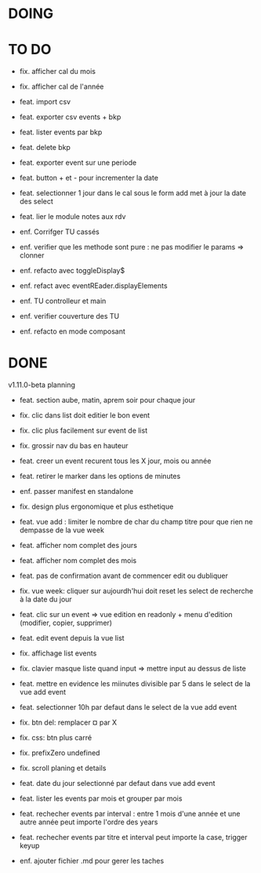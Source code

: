 # DOING


# TO DO
- fix. afficher cal du mois 
- fix. afficher cal de l'année

- feat. import csv 
- feat. exporter csv events + bkp
- feat. lister events par bkp 
- feat. delete bkp
- feat. exporter event sur une periode
- feat. button + et - pour incrementer la date
- feat. selectionner 1 jour dans le cal sous le form add met à jour la date des select
- feat. lier le module notes aux rdv

- enf. Corrifger TU cassés
- enf. verifier que les methode sont pure : ne pas modifier le params => clonner
- enf. refacto avec toggleDisplay$
- enf. refact avec eventREader.displayElements
- enf. TU controlleur et main
- enf. verifier couverture des TU 
- enf. refacto en mode composant

# DONE

v1.11.0-beta planning
- feat. section aube, matin, aprem soir pour chaque jour
- fix. clic dans list doit editier le bon event
- fix. clic plus facilement sur event de list
- fix. grossir nav du bas en hauteur
- feat. creer un event recurent tous les X jour, mois ou année
- feat. retirer le marker dans les options de minutes
- enf. passer manifest en standalone

- fix. design plus ergonomique et plus esthetique
- feat. vue add : limiter le nombre de char du champ titre pour que rien ne dempasse de la vue week
- feat. afficher nom complet des jours
- feat. afficher nom complet des mois
- feat. pas de confirmation avant de commencer edit ou dubliquer
- fix. vue week: cliquer sur aujourdh'hui doit reset les select de recherche à la date du jour
- feat. clic sur un event => vue edition en readonly + menu d'edition (modifier, copier, supprimer)
- feat. edit event depuis la vue list

- fix. affichage list events
- fix. clavier masque liste quand input => mettre input au dessus de liste
- feat. mettre en evidence les miinutes divisible par 5 dans le select de la vue add event
- feat. selectionner 10h par defaut dans le select de la vue add event
- fix. btn del: remplacer ¤ par X
- fix. css: btn plus carré
- fix. prefixZero undefined
- fix. scroll planing et details
- feat. date du jour selectionné par defaut dans vue add event
- feat. lister les events par mois et grouper par mois
- feat. rechecher events par interval : entre 1 mois d'une année et une autre année peut importe l'ordre des years
- feat. rechecher events par titre et interval peut importe la case, trigger keyup
- enf. ajouter fichier .md pour gerer les taches